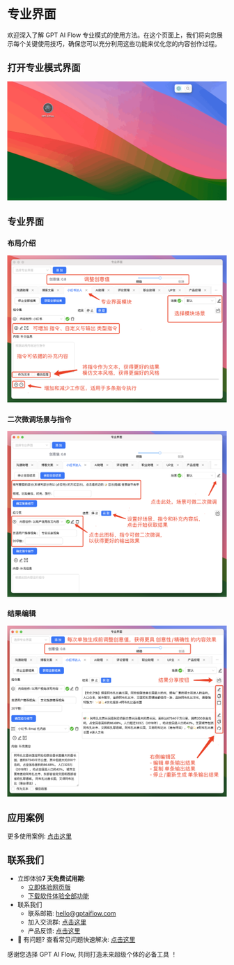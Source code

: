 # 专业界面

欢迎深入了解 GPT AI Flow 专业模式的使用方法。在这个页面上，我们将向您展示每个关键使用技巧，确保您可以充分利用这些功能来优化您的内容创作过程。

## 打开专业模式界面

![](./img/4-proMode-presentation/2023-10-31-img-6-show-proModeWindow.gif)

## 专业界面

### 布局介绍

![](./img/4-proMode-presentation/2023-10-31-img-7-proMode-explication.png)

### 二次微调场景与指令

![](./img/4-proMode-presentation/2023-10-31-img-8-proMode-explication-2.png)

### 结果编辑

![](./img/4-proMode-presentation/2023-10-31-img-9-proMode-explication-3.png)

## 应用案例

更多使用案例: [点击这里](/docs/application-scenarios/introduction)

## 联系我们

- 立即体验**7 天免费试用期**:
  - [立即体验网页版](https://www.app.gptaiflow.com/login)
  - [下载软件体验全部功能](/download)
- 联系我们
  - 联系邮箱: hello@gptaiflow.com
  - 加入交流群: [点击这里](/communication-group)
  - 产品反馈: [点击这里](https://wj.qq.com/s2/13154598/1770/)
- 💬 有问题? 查看常见问题快速解决: [点击这里](/docs/proudct/gpt-ai-flow-guide-and-faq)

感谢您选择 GPT AI Flow, 共同打造未来超级个体的必备工具 ！
